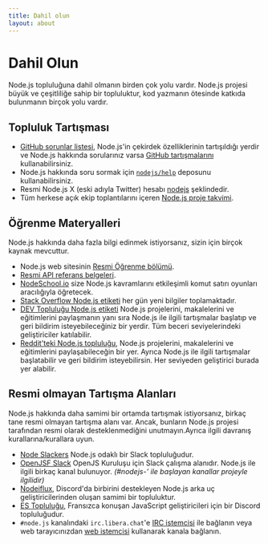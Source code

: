 ```yaml
---
title: Dahil olun
layout: about
---
```


# Dahil Olun

Node.js topluluğuna dahil olmanın birden çok yolu vardır. Node.js projesi büyük ve çeşitliliğe sahip bir topluluktur, kod yazmanın ötesinde katkıda bulunmanın birçok yolu vardır.

## Topluluk Tartışması

- [GitHub sorunlar listesi](https://github.com/nodejs/node/issues), Node.js'in çekirdek özelliklerinin tartışıldığı yerdir ve Node.js hakkında sorularınız varsa [GitHub tartışmalarını](https://github.com/orgs/nodejs/discussions) kullanabilirsiniz.
- Node.js hakkında soru sormak için [`nodejs/help`](https://github.com/nodejs/help/issues) deposunu kullanabilirsiniz.
- Resmi Node.js X (eski adıyla Twitter) hesabı [nodejs](https://twitter.com/nodejs) şeklindedir.
- Tüm herkese açık ekip toplantılarını içeren [Node.js proje takvimi](https://nodejs.org/calendar).

## Öğrenme Materyalleri

Node.js hakkında daha fazla bilgi edinmek istiyorsanız, sizin için birçok kaynak mevcuttur.

- Node.js web sitesinin [Resmi Öğrenme bölümü](https://nodejs.org/en/learn/).
- [Resmi API referans belgeleri](https://nodejs.org/api/).
- [NodeSchool.io](https://nodeschool.io/) size Node.js kavramlarını etkileşimli komut satırı oyunları aracılığıyla öğretecek.
- [Stack Overflow Node.js etiketi](https://stackoverflow.com/questions/tagged/node.js) her gün yeni bilgiler toplamaktadır.
- [DEV Topluluğu Node.js etiketi](https://dev.to/t/node) Node.js projelerini, makalelerini ve eğitimlerini paylaşmanın yanı sıra Node.js ile ilgili tartışmalar başlatıp ve geri bildirim isteyebileceğiniz bir yerdir. Tüm beceri seviyelerindeki geliştiriciler katılabilir.
- [Reddit'teki Node.js topluluğu](https://www.reddit.com/r/node), Node.js projelerini, makalelerini ve eğitimlerini paylaşabileceğin bir yer. Ayrıca Node.js ile ilgili tartışmalar başlatabilir ve geri bildirim isteyebilirsin. Her seviyeden geliştirici burada yer alabilir.

## Resmi olmayan Tartışma Alanları

Node.js hakkında daha samimi bir ortamda tartışmak istiyorsanız, birkaç tane resmi olmayan tartışma alanı var. Ancak, bunların Node.js projesi tarafından resmi olarak desteklenmediğini unutmayın.Ayrıca ilgili davranış kurallarına/kurallara uyun.

- [Node Slackers](https://www.nodeslackers.com/) Node.js odaklı bir Slack topluluğudur.
- [OpenJSF Slack](https://slack-invite.openjsf.org/) OpenJS Kuruluşu için Slack çalışma alanıdır. Node.js ile ilgili birkaç kanal bulunuyor. _(#nodejs-’ ile başlayan kanallar projeyle ilgilidir)_
- [Nodeiflux](https://discordapp.com/invite/vUsrbjd), Discord'da birbirini destekleyen Node.js arka uç geliştiricilerinden oluşan samimi bir topluluktur.
- [ES Topluluğu](https://discord.gg/zJsuc6vvhn), Fransızca konuşan JavaScript geliştiricileri için bir Discord topluluğudur.
- `#node.js` kanalındaki `irc.libera.chat`'e [IRC istemcisi](https://en.wikipedia.org/wiki/Comparison_of_Internet_Relay_Chat_clients) ile bağlanın veya web tarayıcınızdan [web istemcisi](https://kiwiirc.com/nextclient/) kullanarak kanala bağlanın.
